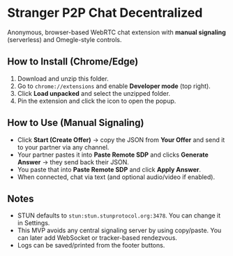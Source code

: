 # Stranger P2P Chat Decentralized 
Anonymous, browser-based WebRTC chat extension with **manual signaling** (serverless) and Omegle-style controls.

## How to Install (Chrome/Edge)
1. Download and unzip this folder.
2. Go to `chrome://extensions` and enable **Developer mode** (top right).
3. Click **Load unpacked** and select the unzipped folder.
4. Pin the extension and click the icon to open the popup.

## How to Use (Manual Signaling)
- Click **Start (Create Offer)** → copy the JSON from **Your Offer** and send it to your partner via any channel.
- Your partner pastes it into **Paste Remote SDP** and clicks **Generate Answer** → they send back their JSON.
- You paste that into **Paste Remote SDP** and click **Apply Answer**.
- When connected, chat via text (and optional audio/video if enabled).

## Notes
- STUN defaults to `stun:stun.stunprotocol.org:3478`. You can change it in Settings.
- This MVP avoids any central signaling server by using copy/paste. You can later add WebSocket or tracker-based rendezvous.
- Logs can be saved/printed from the footer buttons.
